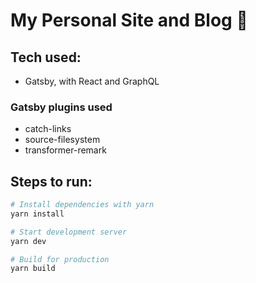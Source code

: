 # My Personal Site and Blog :wolf:

## Tech used:

- Gatsby, with React and GraphQL

### Gatsby plugins used

- catch-links
- source-filesystem
- transformer-remark

## Steps to run:

```bash
# Install dependencies with yarn
yarn install

# Start development server
yarn dev

# Build for production
yarn build
```
